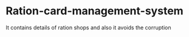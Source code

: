 # Ration-card-management-system
It contains details of ration shops and also it avoids the corruption
